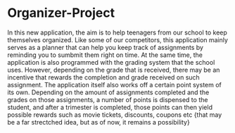 <h1> Organizer-Project</h1>
<p>In this new application, the aim is to help teenagers from our school to keep themselves organized. Like some of our competitors, this application mainly serves as a planner that can help you keep track of assignments by reminding you to 
sumbmit them right on time. At the same time, the application is also programmed with the grading system that the school uses. However, depending on the grade that is received, there may be an incentive that rewards the completion and grade
received on such assignment. The application itself also works off a certain point system of its own. Depending on the amount of assignments completed and the grades on those assignments, a number of points is dispensed to the student, and after
a trimester is completed, those points can then yield possible rewards such as movie tickets, discounts, coupons etc {that may be a far strectched idea, but as of now, it remains a possibility}
